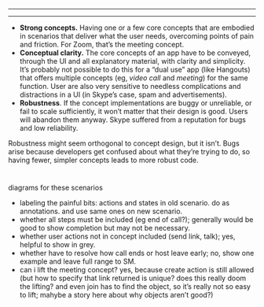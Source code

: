 
---
---

- **Strong concepts.** Having one or a few core concepts that are embodied in scenarios that deliver what the user needs, overcoming points of pain and friction. For Zoom, that’s the meeting concept.
- **Conceptual clarity.** The core concepts of an app have to be conveyed, through the UI and all explanatory material, with clarity and simplicity. It’s probably not possible to do this for a “dual use” app (like Hangouts) that offers multiple concepts (eg, *video call* and *meeting*) for the same function. User are also very sensitive to needless complications and distractions in a UI (in Skype’s case, spam and advertisements).
- **Robustness**. If the concept implementations are buggy or unreliable, or fail to scale sufficiently, it won’t matter that their design is good. Users will abandon them anyway. Skype suffered from a reputation for bugs and low reliability. 

Robustness might seem orthogonal to concept design, but it isn’t. Bugs arise because developers get confused about what they’re trying to do, so having fewer, simpler concepts leads to more robust code.

# 
diagrams for these scenarios
- labeling the painful bits: actions and states in old scenario. do as annotations. and use same ones on new scenario.
- whether all steps must be included (eg end of call?); generally would be good to show completion but may not be necessary.
- whether user actions not in concept included (send link, talk); yes, helpful to show in grey.
- whether have to resolve how call ends or host leave early; no, show one example and leave full range to SM.
- can i lift the meeting concept? yes, because create action is still allowed (but how to specify that link returned is unique? does this really doom the lifting? and even join has to find the object, so it’s really not so easy to lift; mahybe a story here about why objects aren’t good?)
